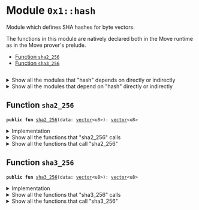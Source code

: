 
<a name="0x1_hash"></a>

# Module `0x1::hash`

Module which defines SHA hashes for byte vectors.

The functions in this module are natively declared both in the Move runtime
as in the Move prover's prelude.


-  [Function `sha2_256`](#0x1_hash_sha2_256)
-  [Function `sha3_256`](#0x1_hash_sha3_256)


<pre><code></code></pre>



<details>
<summary>Show all the modules that "hash" depends on directly or indirectly</summary>


![](img/hash_forward_dep.svg)


</details>

<details>
<summary>Show all the modules that depend on "hash" directly or indirectly</summary>


![](img/hash_backward_dep.svg)


</details>

<a name="0x1_hash_sha2_256"></a>

## Function `sha2_256`



<pre><code><b>public</b> <b>fun</b> <a href="hash.md#0x1_hash_sha2_256">sha2_256</a>(data: <a href="vector.md#0x1_vector">vector</a>&lt;u8&gt;): <a href="vector.md#0x1_vector">vector</a>&lt;u8&gt;
</code></pre>



<details>
<summary>Implementation</summary>


<pre><code><b>native</b> <b>public</b> <b>fun</b> <a href="hash.md#0x1_hash_sha2_256">sha2_256</a>(data: <a href="vector.md#0x1_vector">vector</a>&lt;u8&gt;): <a href="vector.md#0x1_vector">vector</a>&lt;u8&gt;;
</code></pre>



</details>

<details>
<summary>Show all the functions that "sha2_256" calls</summary>


![](img/hash_sha2_256_forward_call_graph.svg)


</details>

<details>
<summary>Show all the functions that call "sha2_256"</summary>


![](img/hash_sha2_256_backward_call_graph.svg)


</details>

<a name="0x1_hash_sha3_256"></a>

## Function `sha3_256`



<pre><code><b>public</b> <b>fun</b> <a href="hash.md#0x1_hash_sha3_256">sha3_256</a>(data: <a href="vector.md#0x1_vector">vector</a>&lt;u8&gt;): <a href="vector.md#0x1_vector">vector</a>&lt;u8&gt;
</code></pre>



<details>
<summary>Implementation</summary>


<pre><code><b>native</b> <b>public</b> <b>fun</b> <a href="hash.md#0x1_hash_sha3_256">sha3_256</a>(data: <a href="vector.md#0x1_vector">vector</a>&lt;u8&gt;): <a href="vector.md#0x1_vector">vector</a>&lt;u8&gt;;
</code></pre>



</details>

<details>
<summary>Show all the functions that "sha3_256" calls</summary>


![](img/hash_sha3_256_forward_call_graph.svg)


</details>

<details>
<summary>Show all the functions that call "sha3_256"</summary>


![](img/hash_sha3_256_backward_call_graph.svg)


</details>


[move-book]: https://move-language.github.io/move/introduction.html
